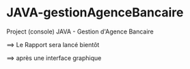 # JAVA-gestionAgenceBancaire
Project (console) JAVA - Gestion d'Agence Bancaire

==> Le Rapport sera lancé bientôt

==> après une interface graphique
